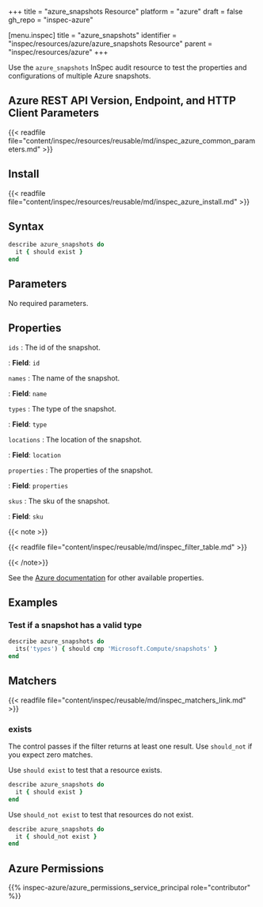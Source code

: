 +++
title = "azure_snapshots Resource"
platform = "azure"
draft = false
gh_repo = "inspec-azure"

[menu.inspec]
title = "azure_snapshots"
identifier = "inspec/resources/azure/azure_snapshots Resource"
parent = "inspec/resources/azure"
+++

Use the `azure_snapshots` InSpec audit resource to test the properties and configurations of multiple Azure snapshots.

## Azure REST API Version, Endpoint, and HTTP Client Parameters

{{< readfile file="content/inspec/resources/reusable/md/inspec_azure_common_parameters.md" >}}

## Install

{{< readfile file="content/inspec/resources/reusable/md/inspec_azure_install.md" >}}

## Syntax

```ruby
describe azure_snapshots do
  it { should exist }
end
```

## Parameters

No required parameters.

## Properties

`ids`
: The id of the snapshot.

: **Field**: `id`

`names`
: The name of the snapshot.

: **Field**: `name`

`types`
: The type of the snapshot.

: **Field**: `type`

`locations`
: The location of the snapshot.

: **Field**: `location`

`properties`
: The properties of the snapshot.

: **Field**: `properties`

`skus`
: The sku of the snapshot.

: **Field**: `sku`

{{< note >}}

{{< readfile file="content/inspec/reusable/md/inspec_filter_table.md" >}}

{{< /note>}}

See the [Azure documentation](https://learn.microsoft.com/en-us/rest/api/compute/snapshots/list-by-resource-group?tabs=HTTP) for other available properties.

## Examples

### Test if a snapshot has a valid type

```ruby
describe azure_snapshots do
  its('types') { should cmp 'Microsoft.Compute/snapshots' }
end
```

## Matchers

{{< readfile file="content/inspec/reusable/md/inspec_matchers_link.md" >}}

### exists

The control passes if the filter returns at least one result. Use `should_not` if you expect zero matches.

Use `should exist` to test that a resource exists.

```ruby
describe azure_snapshots do
  it { should exist }
end
```

Use `should_not exist` to test that resources do not exist.

```ruby
describe azure_snapshots do
  it { should_not exist }
end
```

## Azure Permissions

{{% inspec-azure/azure_permissions_service_principal role="contributor" %}}
